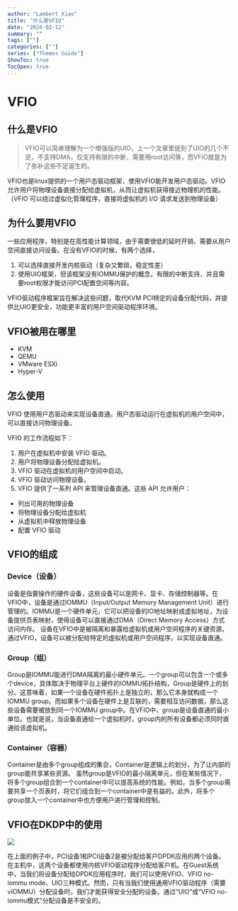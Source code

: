 ```yaml
---
author: "Lambert Xiao"
title: "什么是VFIO"
date: "2024-02-12"
summary: ""
tags: [""]
categories: [""]
series: ["Themes Guide"]
ShowToc: true
TocOpen: true
---
```


# VFIO

## 什么是VFIO

> VFIO可以简单理解为一个增强版的UIO，上一个文章里提到了UIO的几个不足，不支持DMA，仅支持有限的中断，需要用root访问等，而VFIO就是为了弥补这些不足诞生的。

VFIO也是linux提供的一个用户态驱动框架，使用VFIO能开发用户态驱动。VFIO 允许用户将物理设备直接分配给虚拟机，从而让虚拟机获得接近物理机的性能。（VFIO 可以绕过虚拟化管理程序，直接将虚拟机的 I/O 请求发送到物理设备）

## 为什么要用VFIO

一些应用程序，特别是在高性能计算领域，由于需要很低的延时开销，需要从用户空间直接访问设备。在没有VFIO的时候，有两个选择，

1. 可以选择直接开发内核驱动（复杂又繁琐，稳定性差）
2. 使用UIO框架，但该框架没有IOMMU保护的概念，有限的中断支持，并且需要root权限才能访问PCI配置空间等内容。

VFIO驱动程序框架旨在解决这些问题，取代KVM PCI特定的设备分配代码，并提供比UIO更安全，功能更丰富的用户空间驱动程序环境。

## VFIO被用在哪里

- KVM
- QEMU
- VMware ESXi
- Hyper-V

## 怎么使用

VFIO 使用用户态驱动来实现设备直通。用户态驱动运行在虚拟机的用户空间中，可以直接访问物理设备。

VFIO 的工作流程如下：

1. 用户在虚拟机中安装 VFIO 驱动。
2. 用户将物理设备分配给虚拟机。
3. VFIO 驱动在虚拟机的用户空间中启动。
4. VFIO 驱动访问物理设备。
5. VFIO 提供了一系列 API 来管理设备直通。这些 API 允许用户：
  - 列出可用的物理设备
  - 将物理设备分配给虚拟机
  - 从虚拟机中释放物理设备
  - 配置 VFIO 驱动

## VFIO的组成

### Device（设备）

设备是指要操作的硬件设备，这些设备可以是网卡、显卡、存储控制器等。在VFIO中，设备是通过IOMMU（Input/Output Memory Management Unit）进行管理的。IOMMU是一个硬件单元，它可以把设备的IO地址映射成虚拟地址，为设备提供页表映射，使得设备可以直接通过DMA（Direct Memory Access）方式访问内存。
设备在VFIO中是被隔离和暴露给虚拟机或用户空间程序的关键资源。通过VFIO，设备可以被分配给特定的虚拟机或用户空间程序，以实现设备直通。

### Group（组）

Group是IOMMU能进行DMA隔离的最小硬件单元。一个group可以包含一个或多个device，具体取决于物理平台上硬件的IOMMU拓扑结构，Group是硬件上的划分。这意味着，如果一个设备在硬件拓扑上是独立的，那么它本身就构成一个IOMMU group。而如果多个设备在硬件上是互联的，需要相互访问数据，那么这些设备需要被放到同一个IOMMU group中。在VFIO中，group是设备直通的最小单位。也就是说，当设备直通给一个虚拟机时，group内的所有设备都必须同时直通给该虚拟机。

### Container（容器）

Container是由多个group组成的集合，Container是逻辑上的划分，为了让内部的group能共享某些资源。
虽然group是VFIO的最小隔离单元，但在某些情况下，将多个group组合到一个container中可以提高系统的性能。例如，当多个group需要共享一个页表时，将它们组合到一个container中是有益的。此外，将多个group放入一个container中也方便用户进行管理和控制。

## VFIO在DKDP中的使用

![](https://gist.github.com/assets/34566503/f2a0f43e-696f-43b9-bad0-fe8c90442f0e)

在上面的例子中，PCI设备1和PCI设备2是被分配给客户DPDK应用的两个设备。在主机中，这两个设备都使用内核VFIO驱动程序分配给客户机。在Guest系统中，当我们将设备分配给DPDK应用程序时，我们可以使用VFIO、VFIO no-iommu mode、UIO三种模式。然而，只有当我们使用通用VFIO驱动程序（需要vIOMMU）分配设备时，我们才能获得安全分配的设备。通过“UIO”或“VFIO no-iommu模式”分配设备是不安全的。
